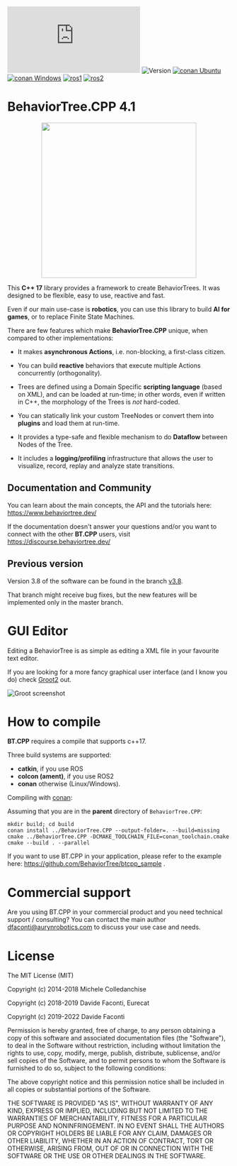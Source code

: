 ![License MIT](https://img.shields.io/github/license/BehaviorTree/BehaviorTree.CPP?color=blue)
![Version](https://img.shields.io/badge/version-4.1-blue.svg)
[![conan Ubuntu](https://github.com/BehaviorTree/BehaviorTree.CPP/actions/workflows/cmake_ubuntu.yml/badge.svg)](https://github.com/BehaviorTree/BehaviorTree.CPP/actions/workflows/cmake_ubuntu.yml)
[![conan Windows](https://github.com/BehaviorTree/BehaviorTree.CPP/actions/workflows/cmake_windows.yml/badge.svg)](https://github.com/BehaviorTree/BehaviorTree.CPP/actions/workflows/cmake_windows.yml)
[![ros1](https://github.com/BehaviorTree/BehaviorTree.CPP/workflows/ros1/badge.svg?branch=master)](https://github.com/BehaviorTree/BehaviorTree.CPP/actions?query=workflow%3Aros1)
[![ros2](https://github.com/BehaviorTree/BehaviorTree.CPP/workflows/ros2/badge.svg?branch=master)](https://github.com/BehaviorTree/BehaviorTree.CPP/actions?query=workflow%3Aros2)

# BehaviorTree.CPP 4.1

<p align="center"><img width=350 src="animated.svg"></p>

This  __C++ 17__ library provides a framework to create BehaviorTrees.
It was designed to be flexible, easy to use, reactive and fast.

Even if our main use-case is __robotics__, you can use this library to build
__AI for games__, or to replace Finite State Machines.

There are few features which make __BehaviorTree.CPP__ unique, when compared to other implementations:

- It makes __asynchronous Actions__, i.e. non-blocking, a first-class citizen.

- You can build __reactive__ behaviors that execute multiple Actions concurrently (orthogonality).

- Trees are defined using a Domain Specific __scripting language__ (based on XML), and can be loaded at run-time; in other words, even if written in C++, the morphology of the Trees is _not_ hard-coded.

- You can statically link your custom TreeNodes or convert them into __plugins__
and load them at run-time.

- It provides a type-safe and flexible mechanism to do __Dataflow__ between
  Nodes of the Tree.

- It includes a __logging/profiling__ infrastructure that allows the user
to visualize, record, replay and analyze state transitions.

## Documentation and Community

You can learn about the main concepts, the API and the tutorials here: https://www.behaviortree.dev/

If the documentation doesn't answer your questions and/or you want to
connect with the other **BT.CPP** users, visit https://discourse.behaviortree.dev/

## Previous version

Version 3.8 of the software can be found in the branch
[v3.8](https://github.com/BehaviorTree/BehaviorTree.CPP/tree/v3.8).

That branch might receive bug fixes, but the new features will be implemented
only in the master branch.

# GUI Editor

Editing a BehaviorTree is as simple as editing a XML file in your favourite text editor.

If you are looking for a more fancy graphical user interface (and I know you do) check
[Groot2](https://www.behaviortree.dev/groot) out.

![Groot screenshot](docs/groot-screenshot.png)

# How to compile

**BT.CPP** requires a compile that supports c++17.

Three build systems are supported:

- **catkin**, if you use ROS
- **colcon (ament)**, if you use ROS2
- **conan** otherwise (Linux/Windows).

Compiling with [conan](https://conan.io/):

Assuming that you are in the **parent** directory of `BehaviorTree.CPP`:

    mkdir build; cd build
    conan install ../BehaviorTree.CPP --output-folder=. --build=missing
    cmake ../BehaviorTree.CPP -DCMAKE_TOOLCHAIN_FILE=conan_toolchain.cmake
    cmake --build . --parallel

If you want to use BT.CPP in your application, please refer to the
example here: https://github.com/BehaviorTree/btcpp_sample .

# Commercial support

Are you using BT.CPP in your commercial product and you need technical support / consulting?
You can contact the main author dfaconti@aurynrobotics.com to discuss your use case and needs.

# License

The MIT License (MIT)

Copyright (c) 2014-2018 Michele Colledanchise

Copyright (c) 2018-2019 Davide Faconti, Eurecat

Copyright (c) 2019-2022 Davide Faconti

Permission is hereby granted, free of charge, to any person obtaining a copy
of this software and associated documentation files (the "Software"), to deal
in the Software without restriction, including without limitation the rights
to use, copy, modify, merge, publish, distribute, sublicense, and/or sell
copies of the Software, and to permit persons to whom the Software is
furnished to do so, subject to the following conditions:

The above copyright notice and this permission notice shall be included in all
copies or substantial portions of the Software.

THE SOFTWARE IS PROVIDED "AS IS", WITHOUT WARRANTY OF ANY KIND, EXPRESS OR
IMPLIED, INCLUDING BUT NOT LIMITED TO THE WARRANTIES OF MERCHANTABILITY,
FITNESS FOR A PARTICULAR PURPOSE AND NONINFRINGEMENT. IN NO EVENT SHALL THE
AUTHORS OR COPYRIGHT HOLDERS BE LIABLE FOR ANY CLAIM, DAMAGES OR OTHER
LIABILITY, WHETHER IN AN ACTION OF CONTRACT, TORT OR OTHERWISE, ARISING FROM,
OUT OF OR IN CONNECTION WITH THE SOFTWARE OR THE USE OR OTHER DEALINGS IN THE
SOFTWARE.
